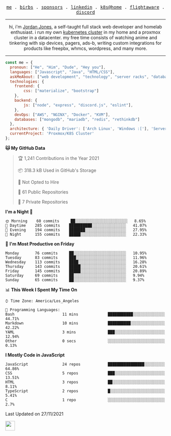 <p align="center">
  <samp>
    <a href="https://jordanjones.org/">me</a> .
    <a href="https://twitter.com/kashalls">birbs</a> .
    <a href="https://github.com/sponsors/kashalls">sponsors</a> .
    <a href="https://linkedin.com/in/jordpjones">linkedin</a> .
    <a href="https://github.com/kashalls/home-cluster">k8s@home</a> .
    <a href="https://flightaware.com/adsb/stats/user/kashalls">flightaware</a> .
    <a href="https://discord.gg/ctgrp8k">discord</a>
  </samp>
</p>

---

<p align="center">hi, i'm <a href="https://jordanjones.org/">Jordan Jones</a>, a self-taught full stack web developer and homelab enthusiast. i run my own <a href="https://github.com/kashalls/home-cluster">kubernetes cluster</a> in my home and a proxmox cluster in a datacenter. my free time consists of watching anime and tinkering with sip devices, pagers, ads-b, writing custom integrations for products like freepbx, whmcs, wordpress, and many more.</p>

---


```javascript
const me = {
  pronoun: ["He", "Him", "Dude", "Hey you"],
  languages: ["Javascript", "Java", "HTML/CSS"],
  askMeAbout: ["web development", "technology", "server racks", "databases"],
  technologies: {
    frontend: {
        css: ["materialize", "bootstrap"]
    },
    backend: {
        js: ["node", "express", "discord.js", "eslint"],
    },
    devOps: ["AWS", "NGINX", "Docker", "KVM"],
    databases: ["mongodb", "mariadb", "redis", "rethinkdb"]
  },
  architecture: { 'Daily Driver': ['Arch Linux', 'Windows :['], 'Server Applications': 'Ubuntu Focal' },
  currentProject: 'Proxmox/K8S Cluster'
};
```

<!--START_SECTION:waka-->
**🐱 My GitHub Data** 

> 🏆 1,241 Contributions in the Year 2021
 > 
> 📦 318.3 kB Used in GitHub's Storage 
 > 
> 🚫 Not Opted to Hire
 > 
> 📜 61 Public Repositories 
 > 
> 🔑 7 Private Repositories  
 > 
**I'm a Night 🦉** 

```text
🌞 Morning    60 commits     ██░░░░░░░░░░░░░░░░░░░░░░░   8.65% 
🌆 Daytime    285 commits    ██████████░░░░░░░░░░░░░░░   41.07% 
🌃 Evening    194 commits    ███████░░░░░░░░░░░░░░░░░░   27.95% 
🌙 Night      155 commits    █████░░░░░░░░░░░░░░░░░░░░   22.33%

```
📅 **I'm Most Productive on Friday** 

```text
Monday       76 commits     ██░░░░░░░░░░░░░░░░░░░░░░░   10.95% 
Tuesday      83 commits     ███░░░░░░░░░░░░░░░░░░░░░░   11.96% 
Wednesday    113 commits    ████░░░░░░░░░░░░░░░░░░░░░   16.28% 
Thursday     143 commits    █████░░░░░░░░░░░░░░░░░░░░   20.61% 
Friday       145 commits    █████░░░░░░░░░░░░░░░░░░░░   20.89% 
Saturday     69 commits     ██░░░░░░░░░░░░░░░░░░░░░░░   9.94% 
Sunday       65 commits     ██░░░░░░░░░░░░░░░░░░░░░░░   9.37%

```


📊 **This Week I Spent My Time On** 

```text
⌚︎ Time Zone: America/Los_Angeles

💬 Programming Languages: 
Bash                     11 mins             ███████████░░░░░░░░░░░░░░   44.71% 
Markdown                 10 mins             ██████████░░░░░░░░░░░░░░░   42.22% 
YAML                     3 mins              ███░░░░░░░░░░░░░░░░░░░░░░   12.94% 
Other                    0 secs              ░░░░░░░░░░░░░░░░░░░░░░░░░   0.13%

```

**I Mostly Code in JavaScript** 

```text
JavaScript               24 repos            ████████████████░░░░░░░░░   64.86% 
CSS                      5 repos             ███░░░░░░░░░░░░░░░░░░░░░░   13.51% 
HTML                     3 repos             ██░░░░░░░░░░░░░░░░░░░░░░░   8.11% 
TypeScript               2 repos             █░░░░░░░░░░░░░░░░░░░░░░░░   5.41% 
C                        1 repo              ░░░░░░░░░░░░░░░░░░░░░░░░░   2.7%

```



 Last Updated on 27/11/2021
<!--END_SECTION:waka-->

<img src="https://media.giphy.com/media/WUlplcMpOCEmTGBtBW/giphy.gif" width="30">
